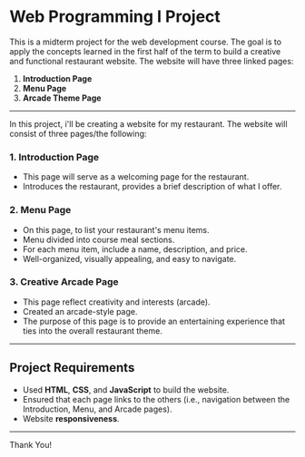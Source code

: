 # Web Programming I Project

This is a midterm project for the web development course. The goal is to apply the concepts learned in the first half of the term to build a creative and functional restaurant website. The website will have three linked pages:

1. **Introduction Page**
2. **Menu Page**
3. **Arcade Theme Page**

---

In this project, i'll be creating a website for my restaurant. The website will consist of three pages/the following:

### 1. **Introduction Page**
- This page will serve as a welcoming page for the restaurant.
- Introduces the restaurant, provides a brief description of what I offer.
  
### 2. **Menu Page**
- On this page, to list your restaurant's menu items.
- Menu divided into course meal sections.
- For each menu item, include a name, description, and price.
- Well-organized, visually appealing, and easy to navigate.

### 3. **Creative Arcade Page**
- This page reflect creativity and interests (arcade). 
- Created an arcade-style page.
- The purpose of this page is to provide an entertaining experience that ties into the overall restaurant theme.

---

## Project Requirements

- Used **HTML**, **CSS**, and **JavaScript** to build the website.
- Ensured that each page links to the others (i.e., navigation between the Introduction, Menu, and Arcade pages).
- Website **responsiveness**.

---

Thank You!
